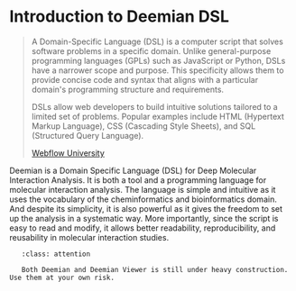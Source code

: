 # Introduction to Deemian DSL

> A Domain-Specific Language (DSL) is a computer script that solves software problems in a specific domain. Unlike general-purpose programming languages (GPLs) such as JavaScript or Python, DSLs have a narrower scope and purpose. This specificity allows them to provide concise code and syntax that aligns with a particular domain's programming structure and requirements.
>
> DSLs allow web developers to build intuitive solutions tailored to a limited set of problems. Popular examples include HTML (Hypertext Markup Language), CSS (Cascading Style Sheets), and SQL (Structured Query Language).
>
> [Webflow University](https://webflow.com/glossary/dsl)

Deemian is a Domain Specific Language (DSL) for Deep Molecular Interaction Analysis. It is both a tool and a programming language for molecular interaction analysis. The language is simple and intuitive as it uses the vocabulary of the cheminformatics and bioinformatics domain. And despite its simplicity, it is also powerful as it gives the freedom to set up the analysis in a systematic way. More importantly, since the script is easy to read and modify, it allows better readability, reproducibility, and reusability in molecular interaction studies.

```{admonition} Attention
   :class: attention

   Both Deemian and Deemian Viewer is still under heavy construction. Use them at your own risk.
```
